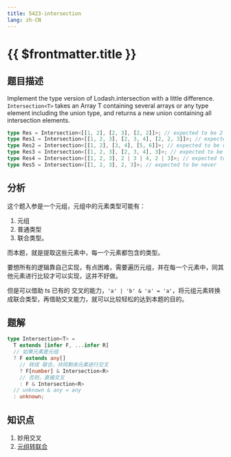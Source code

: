 ```yaml
---
title: 5423-intersection
lang: zh-CN
---
```


# {{ $frontmatter.title }}

## 题目描述

Implement the type version of Lodash.intersection with a little difference. `Intersection<T>` takes an Array T containing several arrays or any type element including the union type, and returns a new union containing all intersection elements.

```ts
type Res = Intersection<[[1, 2], [2, 3], [2, 2]]>; // expected to be 2
type Res1 = Intersection<[[1, 2, 3], [2, 3, 4], [2, 2, 3]]>; // expected to be 2 | 3
type Res2 = Intersection<[[1, 2], [3, 4], [5, 6]]>; // expected to be never
type Res3 = Intersection<[[1, 2, 3], [2, 3, 4], 3]>; // expected to be 3
type Res4 = Intersection<[[1, 2, 3], 2 | 3 | 4, 2 | 3]>; // expected to be 2 | 3
type Res5 = Intersection<[[1, 2, 3], 2, 3]>; // expected to be never
```

## 分析

这个题入参是一个元组，元组中的元素类型可能有：

1. 元组
2. 普通类型
3. 联合类型。

而本题，就是提取这些元素中，每一个元素都包含的类型。

要想所有的逻辑靠自己实现，有点困难，需要遍历元组，并在每一个元素中，同其他元素进行比较才可以实现，这并不好做。

但是可以借助 ts 已有的 交叉的能力，`'a' | 'b' & 'a' = 'a'`，将元组元素转换成联合类型，再借助交叉能力，就可以比较轻松的达到本题的目的。

## 题解

```ts
type Intersection<T> =
  T extends [infer F, ...infer R]
  // 如果元素是元组
  ? F extends any[]
    // 转成 联合，并同剩余元素进行交叉
    ? F[number] & Intersection<R>
    // 否则，直接交叉
    : F & Intersection<R>
  // unknown & any = any
  : unknown;
```

## 知识点

1. 妙用交叉
2. [元组转联合](/medium/10-元组转联合.md)